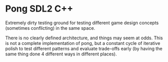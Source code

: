 # Pong SDL2 C++

Extremely dirty testing ground for testing different game design concepts
(sometimes conflicting) in the same space.

There is no clearly defined architecture, and things may seem at odds. This is
not a complete implementation of pong, but a constant cycle of iterative polish
to test different patterns and evaluate trade-offs early (by having the same
thing done 4 different ways in different places).
